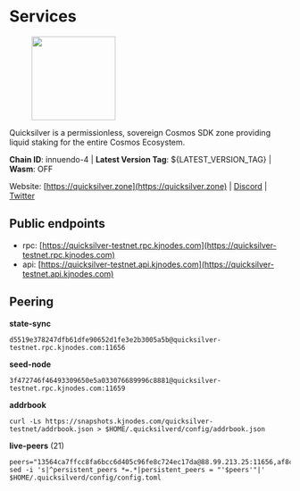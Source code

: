 # Services

<figure><img src="https://raw.githubusercontent.com/kj89/testnet_manuals/main/pingpub/logos/quicksilver.png" width="150" alt=""><figcaption></figcaption></figure>

Quicksilver is a permissionless, sovereign Cosmos SDK zone providing liquid staking for the entire Cosmos Ecosystem.

**Chain ID**: innuendo-4 | **Latest Version Tag**: ${LATEST_VERSION_TAG} | **Wasm**: OFF

Website: [https://quicksilver.zone](https://quicksilver.zone) | [Discord](https://discord.gg/quicksilverprotocol) | [Twitter](https://twitter.com/quicksilverzone)


## Public endpoints

* rpc: [https://quicksilver-testnet.rpc.kjnodes.com](https://quicksilver-testnet.rpc.kjnodes.com)
* api: [https://quicksilver-testnet.api.kjnodes.com](https://quicksilver-testnet.api.kjnodes.com)

## Peering

**state-sync**

```
d5519e378247dfb61dfe90652d1fe3e2b3005a5b@quicksilver-testnet.rpc.kjnodes.com:11656
```

**seed-node**

```
3f472746f46493309650e5a033076689996c8881@quicksilver-testnet.rpc.kjnodes.com:11659
```

**addrbook**
```
curl -Ls https://snapshots.kjnodes.com/quicksilver-testnet/addrbook.json > $HOME/.quicksilverd/config/addrbook.json
```

**live-peers** (21)
```
peers="13564ca7ffcc8fa6bcc6d405c96fe8c724ec17da@88.99.213.25:11656,af8cfa944802a9bd510fc3407950a15e8be86c31@213.239.217.52:30656,41f7d7004cace7bd1760a5f980a86123700c8f1d@185.146.148.116:26656,c896ef12812a82eea865111c49f226849ad077db@144.76.236.90:26656,d4d83e209a2b096859821228ea17475f9a487a48@23.88.0.170:15651,c9a74cdd754a8ccc9243ac2b245e4caaa78695aa@45.85.147.96:26656,858ba6bc33a6d13fdd9ddad344d788dcf91cf565@142.132.151.99:15651,d5519e378247dfb61dfe90652d1fe3e2b3005a5b@65.109.68.190:11656,a37474c1f254cd4b16d924327a755c914e8e7d86@65.109.30.53:26656,66f9d8f52a4637dc9215cdaa8dc2977633e52bbf@95.217.144.121:26656,bdb93c655989b2c1882339fabb013317066dda56@95.214.52.138:26676,8099f8a7c95c1676982e1a23e8452f2b10b07415@65.108.78.107:22656,2096650d8586b858d3369205f3b46ac4c765bc8e@65.109.53.155:26656,8ff8a186fe9cbc70d0f34891fa051f87e561a48b@158.160.0.93:26656,7c65eaf6307530cc654d62fff271a9593643758b@23.227.200.10:26656,e0f0703e9ce343c46e0ec01b19216715e817b358@65.109.85.170:28656,ca1dc45c25919c5b945f4c52c1e8470755a01225@65.108.44.149:20656,8a334ed2e728ca1164f8ef6ae58dd5fda31da5be@66.94.104.239:26641,5844010472bac487748336616d450bc9f0cbc57c@65.108.72.175:29656,926ce3f8ce4cda6f1a5ee97a937a44f59ff28fbf@65.108.13.176:26656,2013b38382d3294584dbb9f90a156978c6fa2550@5.161.142.236:11656"
sed -i 's|^persistent_peers *=.*|persistent_peers = "'$peers'"|' $HOME/.quicksilverd/config/config.toml
```
